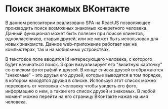 # Поиск знакомых ВКонтакте

В данном репозитории реализовано SPA на ReactJS позволяющее производить поиск возможных знакомых конкретного человека. Данный функционал может быть полезен при поиске клиентов, одноклассников, старых друзей, или же может быть использован для новых знакомств. Данное web-приложение работает как на компьютерах, так и на мобильных устройствах.

В текстовое поле вводится id интересующего человека, с которого будет начинаться поиск. Экран визуализирует его "визитную карточку" со списком фотографий и друзей. В конце списка друзей отображаются "знакомые" - это друзья его друзей, которые выводятся в том порядке, в котором находятся друзья в списке. Используя этот список можно переходить от человека к человеку чтобы увидеть его фото, информацию о нем, а также его список друзей и знакомых. В любой момент можно перейти на его страницу ВКонтакте нажав на имя человека. 
